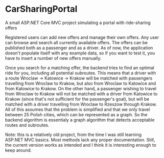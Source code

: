 # CarSharingPortal
A small ASP.NET Core MVC project simulating a portal with ride-sharing offers

Registered users can add new offers and manage their own offers. Any user can browse and search all currently available offers.
The offers can be published both as a passenger and as a driver. As of now, the application doesn't populate itself with any example data, so if you want to test it, you have to insert a number of new offers manually. 

Once you search for a matching offer, the backend tries to find an optimal ride for you, including all potential subroutes. This means that a driver with a route Wroclaw -> Katowice -> Krakow will be matched with passengers travelling from Wroclaw to Krakow, but also from Wroclaw to Katowice and from Katowice to Krakow. On the other hand, a passenger wishing to travel from Wroclaw to Krakow will not be matched with a driver from Katowice to Krakow (since that's not sufficient for the passenger's goal), but will be matched with a driver travelling from Wroclaw to Rzeszow through Krakow.</br>
All of this assumes that the problem is simplified and that we only travel between 25 Polish cities, which can be represented as a graph. So the backend algorithm is essentialy a graph algorithm that detects acceptable routes and subroutes.

Note: this is a relatively old project, from the time I was still learning ASP.NET MVC basics. Most methods lack any proper documentation. Still, the current version works as intended and I think it is interesting enough to keep around. 

